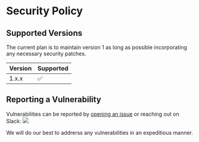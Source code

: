 # Security Policy

## Supported Versions

The current plan is to maintain version 1 as long as possible incorporating any necessary security patches.

| Version | Supported          |
| ------- | ------------------ |
| 1.x.x   | :white_check_mark: |

## Reporting a Vulnerability

Vulnerabilities can be reported by [opening an issue](https://github.com/go-co-op/gocron/issues/new/choose) or reaching out on Slack: [<img src="https://img.shields.io/badge/gophers-gocron-brightgreen?logo=slack">](https://gophers.slack.com/archives/CQ7T0T1FW)

We will do our best to addrerss any vulnerabilities in an expeditious manner.
